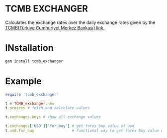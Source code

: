 # TCMB EXCHANGER
Calculates the exchange rates over the daily exchange rates given by the [TCMB(Türkiye Cumhuriyet Merkez Bankası) link.](https://www.tcmb.gov.tr/kurlar/today.xml).

# INstallation

~~~bash
gem install tcmb_exchanger
~~~

# Example

~~~ruby
require 'tcmb_exchanger'

t = TCMB_exchanger.new
t.process # fetch and calculate values

t.exchanges.keys # show all exchange values

t.exchanges['USD']['for_buy'] # get forex buy value of usd
t.usd.for_buy                 # functional way to get forex buy value of usd 
~~~
